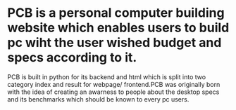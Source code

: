 # PCB is a personal computer building website which enables users to build pc wiht the user wished budget and specs according to it. 
PCB is built in python for its backend and html which is split into two category index and result for webpage/ frontend.PCB was originally born with the idea of creating an awarness to people about the desktop specs and its benchmarks which should be known to every pc users.
